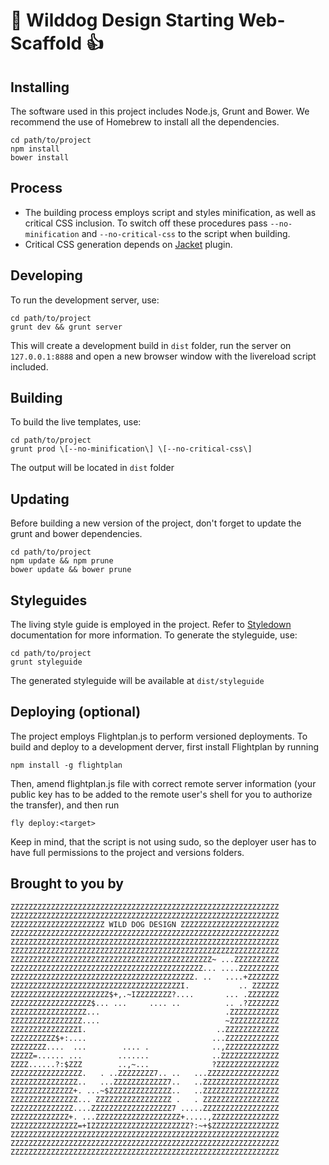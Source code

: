 :dog: Wilddog Design Starting Web-Scaffold :+1:
===============================================

Installing
----------
The software used in this project includes Node.js, Grunt and Bower.
We recommend the use of Homebrew to install all the dependencies.
```
cd path/to/project
npm install
bower install
```

Process
-------
- The building process employs script and styles minification, as well as critical CSS inclusion. To switch off these procedures pass `--no-minification` and `--no-critical-css` to the script when building.
- Critical CSS generation depends on [Jacket](https://github.com/at-import/jacket) plugin.

Developing
----------
To run the development server, use:
```
cd path/to/project
grunt dev && grunt server
```
This will create a development build in `dist` folder, run the server on `127.0.0.1:8888` and
open a new browser window with the livereload script included.

Building
--------
To build the live templates, use:
```
cd path/to/project
grunt prod \[--no-minification\] \[--no-critical-css\]
```
The output will be located in `dist` folder

Updating
--------
Before building a new version of the project, don't forget to update the grunt and bower
dependencies.
```
cd path/to/project
npm update && npm prune
bower update && bower prune
```

Styleguides
-----------
The living style guide is employed in the project. Refer to [Styledown](https://github.com/styledown/styledown)
documentation for more information.
To generate the styleguide, use:
```
cd path/to/project
grunt styleguide
```
The generated styleguide will be available at `dist/styleguide`

Deploying (optional)
--------------------
The project employs Flightplan.js to perform versioned deployments. To build and deploy to a development derver,
first install Flightplan by running
```
npm install -g flightplan
```
Then, amend flightplan.js file with correct remote server information (your public key has to be added to the remote
user's shell for you to authorize the transfer), and then run
```
fly deploy:<target>
```
Keep in mind, that the script is not using sudo, so the deployer user has to have full permissions to the project and
versions folders.

Brought to you by
-----------------

```
ZZZZZZZZZZZZZZZZZZZZZZZZZZZZZZZZZZZZZZZZZZZZZZZZZZZZZZZZZZZZ
ZZZZZZZZZZZZZZZZZZZZZZZZZZZZZZZZZZZZZZZZZZZZZZZZZZZZZZZZZZZZ
ZZZZZZZZZZZZZZZZZZZZZ WILD DOG DESIGN ZZZZZZZZZZZZZZZZZZZZZZ
ZZZZZZZZZZZZZZZZZZZZZZZZZZZZZZZZZZZZZZZZZZZZZZZZZZZZZZZZZZZZ
ZZZZZZZZZZZZZZZZZZZZZZZZZZZZZZZZZZZZZZZZZZZZZZZZZZZZZZZZZZZZ
ZZZZZZZZZZZZZZZZZZZZZZZZZZZZZZZZZZZZZZZZZZZZZZZZZZZZZZZZZZZZ
ZZZZZZZZZZZZZZZZZZZZZZZZZZZZZZZZZZZZZZZZZZZZZ~ ...ZZZZZZZZZZ
ZZZZZZZZZZZZZZZZZZZZZZZZZZZZZZZZZZZZZZZZZZZ... ....ZZZZZZZZZ
ZZZZZZZZZZZZZZZZZZZZZZZZZZZZZZZZZZZZZZZZZ. ..   ....+ZZZZZZZ
ZZZZZZZZZZZZZZZZZZZZZZZZZZZZZZZZZZZZZZI.           .. ZZZZZZ
ZZZZZZZZZZZZZZZZZZZZZZ$+,.~IZZZZZZZZ?....       ... .ZZZZZZZ
ZZZZZZZZZZZZZZZZZZ$... ...     .... ..          .. .?ZZZZZZZ
ZZZZZZZZZZZZZZZZZ...                            .ZZZZZZZZZZZ
ZZZZZZZZZZZZZZZZ....                            ~ZZZZZZZZZZZ
ZZZZZZZZZZZZZZZI.                             ..ZZZZZZZZZZZZ
ZZZZZZZZZZ$+:....                            ...ZZZZZZZZZZZZ
ZZZZZZZZ....  ...        .... .              ..,ZZZZZZZZZZZZ
ZZZZZ=...... ...        .......              ..ZZZZZZZZZZZZZ
ZZZZ......?:$ZZZ        ..,~...              ?ZZZZZZZZZZZZZZ
ZZZZZZZZZZZZZZZZ.   . ..ZZZZZZZZ7.. ..   ...ZZZZZZZZZZZZZZZZ
ZZZZZZZZZZZZZZZ..   ...ZZZZZZZZZZZZ7..   ..ZZZZZZZZZZZZZZZZZ
ZZZZZZZZZZZZZZ+. ...~$ZZZZZZZZZZZZZZ..   ..ZZZZZZZZZZZZZZZZZ
ZZZZZZZZZZZZZZZ... ZZZZZZZZZZZZZZZZZ .   . ZZZZZZZZZZZZZZZZZ
ZZZZZZZZZZZZZZ....ZZZZZZZZZZZZZZZZZZ7 .....ZZZZZZZZZZZZZZZZZ
ZZZZZZZZZZZZZ+. ...ZZZZZZZZZZZZZZZZZZZ+.....,ZZZZZZZZZZZZZZZ
ZZZZZZZZZZZZZZZ=+IZZZZZZZZZZZZZZZZZZZZZZ?:~+$ZZZZZZZZZZZZZZZ
ZZZZZZZZZZZZZZZZZZZZZZZZZZZZZZZZZZZZZZZZZZZZZZZZZZZZZZZZZZZZ
ZZZZZZZZZZZZZZZZZZZZZZZZZZZZZZZZZZZZZZZZZZZZZZZZZZZZZZZZZZZZ
ZZZZZZZZZZZZZZZZZZZZZZZZZZZZZZZZZZZZZZZZZZZZZZZZZZZZZZZZZZZZ
```